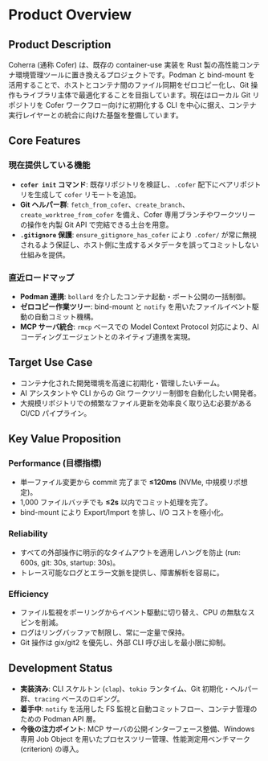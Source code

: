 # Product Overview

## Product Description
Coherra (通称 Cofer) は、既存の container-use 実装を Rust 製の高性能コンテナ環境管理ツールに置き換えるプロジェクトです。Podman と bind-mount を活用することで、ホストとコンテナ間のファイル同期をゼロコピー化し、Git 操作もライブラリ主体で最適化することを目指しています。現在はローカル Git リポジトリを Cofer ワークフロー向けに初期化する CLI を中心に据え、コンテナ実行レイヤーとの統合に向けた基盤を整備しています。

## Core Features
### 現在提供している機能
- **`cofer init` コマンド**: 既存リポジトリを検証し、`.cofer` 配下にベアリポジトリを生成して `cofer` リモートを追加。
- **Git ヘルパー群**: `fetch_from_cofer`、`create_branch`、`create_worktree_from_cofer` を備え、Cofer 専用ブランチやワークツリーの操作を内製 Git API で完結できる土台を用意。
- **`.gitignore` 保護**: `ensure_gitignore_has_cofer` により `.cofer/` が常に無視されるよう保証し、ホスト側に生成するメタデータを誤ってコミットしない仕組みを提供。

### 直近ロードマップ
- **Podman 連携**: `bollard` を介したコンテナ起動・ポート公開の一括制御。
- **ゼロコピー作業ツリー**: bind-mount と `notify` を用いたファイルイベント駆動の自動コミット機構。
- **MCP サーバ統合**: `rmcp` ベースでの Model Context Protocol 対応により、AI コーディングエージェントとのネイティブ連携を実現。

## Target Use Case
- コンテナ化された開発環境を高速に初期化・管理したいチーム。
- AI アシスタントや CLI からの Git ワークツリー制御を自動化したい開発者。
- 大規模リポジトリでの頻繁なファイル更新を効率良く取り込む必要がある CI/CD パイプライン。

## Key Value Proposition
### Performance (目標指標)
- 単一ファイル変更から commit 完了まで **≤120ms** (NVMe, 中規模リポ想定)。
- 1,000 ファイルバッチでも **≤2s** 以内でコミット処理を完了。
- bind-mount により Export/Import を排し、I/O コストを極小化。

### Reliability
- すべての外部操作に明示的なタイムアウトを適用しハングを防止 (run: 600s, git: 30s, startup: 30s)。
- トレース可能なログとエラー文脈を提供し、障害解析を容易に。

### Efficiency
- ファイル監視をポーリングからイベント駆動に切り替え、CPU の無駄なスピンを削減。
- ログはリングバッファで制限し、常に一定量で保持。
- Git 操作は gix/git2 を優先し、外部 CLI 呼び出しを最小限に抑制。

## Development Status
- **実装済み**: CLI スケルトン (`clap`)、`tokio` ランタイム、Git 初期化・ヘルパー群、`tracing` ベースのロギング。
- **着手中**: `notify` を活用した FS 監視と自動コミットフロー、コンテナ管理のための Podman API 層。
- **今後の注力ポイント**: MCP サーバの公開インターフェース整備、Windows 専用 Job Object を用いたプロセスツリー管理、性能測定用ベンチマーク (criterion) の導入。
